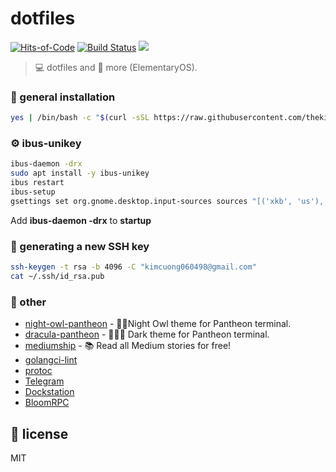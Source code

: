 # dotfiles

[![Hits-of-Code](https://hitsofcode.com/github/thekimcuong/dotfiles)](https://hitsofcode.com/view/github/thekimcuong/dotfiles)
[![Build Status](https://travis-ci.org/thekimcuong/dotfiles.svg?branch=main)](https://travis-ci.org/thekimcuong/dotfiles)
[![](https://img.shields.io/github/license/thekimcuong/dotfiles.svg)](https://github.com/thekimcuong/dotfiles/blob/main/LICENSE.md)

> 💻 dotfiles and 🚀 more (ElementaryOS).

### 🧰 general installation

```sh
yes | /bin/bash -c "$(curl -sSL https://raw.githubusercontent.com/thekimcuong/dotfiles/main/install.sh)"
```

### ⚙️ ibus-unikey

```sh
ibus-daemon -drx
sudo apt install -y ibus-unikey
ibus restart
ibus-setup
gsettings set org.gnome.desktop.input-sources sources "[('xkb', 'us'), ('ibus', 'Unikey')]"
```

Add **ibus-daemon -drx** to **startup**

### 🔑 generating a new SSH key

```sh
ssh-keygen -t rsa -b 4096 -C "kimcuong060498@gmail.com"
cat ~/.ssh/id_rsa.pub
```

### 💅 other

- [night-owl-pantheon](https://github.com/kimcuong060498/night-owl-pantheon) - 🌌🦉Night Owl theme for Pantheon terminal.
- [dracula-pantheon](https://github.com/kimcuong060498/dracula-pantheon) - 🧛🏻‍♂️ Dark theme for Pantheon terminal.
- [mediumship](https://github.com/swapagarwal/mediumship) - 📚 Read all Medium stories for free!
- [golangci-lint](https://golangci-lint.run/usage/integrations/)
- [protoc](http://google.github.io/proto-lens/installing-protoc.html)
- [Telegram](https://desktop.telegram.org/)
- [Dockstation](https://dockstation.io/)
- [BloomRPC](https://github.com/uw-labs/bloomrpc)

## 🔖 license

MIT
